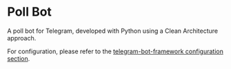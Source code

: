 # Poll Bot

A poll bot for Telegram, developed with Python using a Clean Architecture approach.

For configuration, please refer to the [telegram-bot-framework configuration section](https://github.com/alvarogzp/telegram-bot-framework#configuration).
